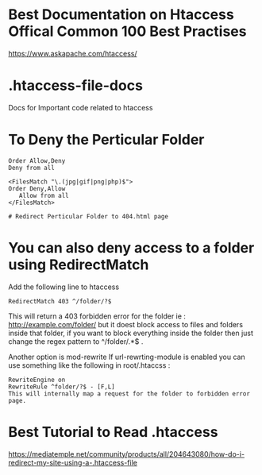 # Best Documentation on Htaccess Offical Common 100 Best Practises
https://www.askapache.com/htaccess/

# .htaccess-file-docs
Docs for Important code related to htaccess

# To Deny the Perticular Folder

```
Order Allow,Deny 
Deny from all 

<FilesMatch "\.(jpg|gif|png|php)$">
Order Deny,Allow
   Allow from all
</FilesMatch>

# Redirect Perticular Folder to 404.html page

```
# You can also deny access to a folder using RedirectMatch
Add the following line to htaccess
```
RedirectMatch 403 ^/folder/?$
```
This will return a 403 forbidden error for the folder ie : http://example.com/folder/ but it doest block access to files and folders inside that folder, if you want to block everything inside the folder then just change the regex pattern to ^/folder/.*$ .

Another option is mod-rewrite If url-rewrting-module is enabled you can use something like the following in root/.htaccss :
```
RewriteEngine on
RewriteRule ^folder/?$ - [F,L]
This will internally map a request for the folder to forbidden error page.
```

# Best Tutorial to Read .htaccess
https://mediatemple.net/community/products/all/204643080/how-do-i-redirect-my-site-using-a-.htaccess-file
